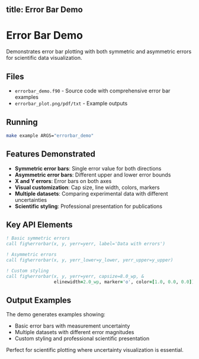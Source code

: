 title: Error Bar Demo
---

# Error Bar Demo

Demonstrates error bar plotting with both symmetric and asymmetric errors for scientific data visualization.

## Files

- `errorbar_demo.f90` - Source code with comprehensive error bar examples
- `errorbar_plot.png/pdf/txt` - Example outputs

## Running

```bash
make example ARGS="errorbar_demo"
```

## Features Demonstrated

- **Symmetric error bars**: Single error value for both directions
- **Asymmetric error bars**: Different upper and lower error bounds  
- **X and Y errors**: Error bars on both axes
- **Visual customization**: Cap size, line width, colors, markers
- **Multiple datasets**: Comparing experimental data with different uncertainties
- **Scientific styling**: Professional presentation for publications

## Key API Elements

```fortran
! Basic symmetric errors
call fig%errorbar(x, y, yerr=yerr, label='Data with errors')

! Asymmetric errors  
call fig%errorbar(x, y, yerr_lower=y_lower, yerr_upper=y_upper)

! Custom styling
call fig%errorbar(x, y, yerr=yerr, capsize=8.0_wp, &
                  elinewidth=2.0_wp, marker='o', color=[1.0, 0.0, 0.0])
```

## Output Examples

The demo generates examples showing:
- Basic error bars with measurement uncertainty
- Multiple datasets with different error magnitudes
- Custom styling and professional scientific presentation

Perfect for scientific plotting where uncertainty visualization is essential.